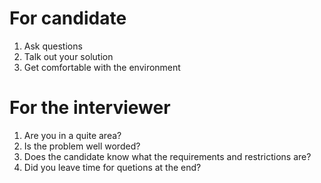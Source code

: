 # For candidate

1. Ask questions
2. Talk out your solution
3. Get comfortable with the environment


# For the interviewer

1. Are you in a quite area?
2. Is the problem well worded?
3. Does the candidate know what the requirements and restrictions are?
4. Did you leave time for quetions at the end?
